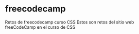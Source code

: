# freecodecamp
Retos de freecodecamp curso CSS
Estos son retos del sitio web freeCodeCamp en el curso de CSS
